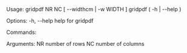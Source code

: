 Usage:
    gridpdf NR NC [ --widthcm | -w WIDTH ]
    gridpdf ( -h | --help )

Options:
    -h, --help              help for gridpdf

Commands:

Arguments:
    NR                      number of rows
    NC                      number of columns
